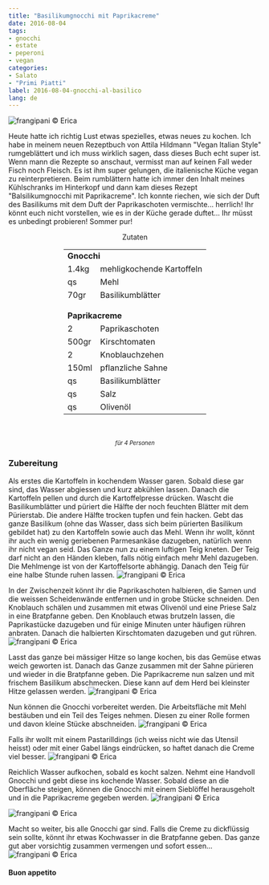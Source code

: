 ```yaml
---
title: "Basilikumgnocchi mit Paprikacreme"
date: 2016-08-04
tags:
- gnocchi
- estate
- peperoni
- vegan
categories:
- Salato
- "Primi Piatti"
label: 2016-08-04-gnocchi-al-basilico
lang: de
---
```

![](../2016-08-04-gnocchi-al-basilico-con-crema-di-peperoni/header.jpg "frangipani © Erica")

Heute hatte ich richtig Lust etwas spezielles, etwas neues zu kochen. Ich habe in meinem neuen Rezeptbuch von Attila Hildmann "Vegan Italian Style" rumgeblättert und ich muss wirklich sagen, dass dieses Buch echt super ist. Wenn mann die Rezepte so anschaut, vermisst man auf keinen Fall weder Fisch noch Fleisch. Es ist ihm super gelungen, die italienische Küche vegan zu reinterpretieren. Beim rumblättern hatte ich immer den Inhalt meines Kühlschranks im Hinterkopf und dann kam dieses Rezept "Balsilikumgnocchi mit Paprikacreme". Ich konnte riechen, wie sich der Duft des Basilikums mit dem Duft der Paprikaschoten vermischte... herrlich! Ihr könnt euch nicht vorstellen, wie es in der Küche gerade duftet... Ihr müsst es unbedingt probieren! Sommer pur!


<div id="wrapper" style="text-align: center">
  <div id="yourdiv" style="display: inline-block;">
    <div class="ingredients">
      <div class="ingredients-title">Zutaten</div>
      <table>
        <tbody>
          <tr>
            <td colspan="2"><b>Gnocchi</b></td>
          </tr>
          <tr>
            <td>1.4kg</td>
            <td>mehligkochende Kartoffeln</td>
          </tr>
          <tr>
            <td>qs</td>
            <td>Mehl</td>
          </tr>
          <tr>
            <td>70gr</td>
            <td>Basilikumblätter</td>
          </tr>
          <tr style="height: 15px;"></tr>
          <tr>          
            <td colspan="2"><b>Paprikacreme</b></td>
          </tr>      
          <tr>
            <td>2</td>
            <td>Paprikaschoten</td>
          </tr>
          <tr>
            <td>500gr</td>
            <td>Kirschtomaten</td>
          </tr>
          <tr>
            <td>2</td>
            <td>Knoblauchzehen</td>
          </tr>
          <tr>
            <td>150ml</td>
            <td>pflanzliche Sahne</td>
          </tr>
          <tr>
            <td>qs</td>
            <td>Basilikumblätter</td>
          </tr>
          <tr>
            <td>qs</td>
            <td>Salz</td>
          </tr>
          <tr>
            <td>qs</td>
            <td>Olivenöl</td>        
          </tr>
        </tbody>
      </table>
      <br></br>
      <i class="pull-right" style="font-size: 80%;">für 4 Personen</i>
    </div>
  </div>
</div>


<h3>
  <font color="grey">
    <i class="fa-solid fa-gears"></i>
  </font> Zubereitung
</h3>

Als erstes die Kartoffeln in kochendem Wasser garen. Sobald diese gar sind, das Wasser abgiessen und kurz abkühlen lassen. Danach die Kartoffeln pellen und durch die Kartoffelpresse drücken. Wascht die Basilikumblätter und püriert die Hälfte der noch feuchten Blätter mit dem Pürierstab. Die andere Hälfte trocken tupfen und fein hacken. Gebt das ganze Basilikum (ohne das Wasser, dass sich beim pürierten Basilikum gebildet hat) zu den Kartoffeln sowie auch das Mehl. Wenn ihr wollt, könnt ihr auch ein wenig geriebenen Parmesankäse dazugeben, natürlich wenn ihr nicht vegan seid. Das Ganze nun zu einem luftigen Teig kneten. Der Teig darf nicht an den Händen kleben, falls nötig einfach mehr Mehl dazugeben. Die Mehlmenge ist von der Kartoffelsorte abhängig. Danach den Teig für eine halbe Stunde ruhen lassen.
![](../2016-08-04-gnocchi-al-basilico-con-crema-di-peperoni/impasto.jpg "frangipani © Erica")

In der Zwischenzeit könnt ihr die Paprikaschoten halbieren, die Samen und die weissen Scheidenwände entfernen und in grobe Stücke schneiden. Den Knoblauch schälen und zusammen mit etwas Olivenöl und eine Priese Salz in eine Bratpfanne geben. Den Knoblauch etwas brutzeln lassen, die Paprikastücke dazugeben und für einige Minuten unter häufigen rühren anbraten. Danach die halbierten Kirschtomaten dazugeben und gut rühren.
![](../2016-08-04-gnocchi-al-basilico-con-crema-di-peperoni/cremacruda.jpg "frangipani © Erica")

Lasst das ganze bei mässiger Hitze so lange kochen, bis das Gemüse etwas weich geworten ist. Danach das Ganze zusammen mit der Sahne pürieren und wieder in die Bratpfanne geben. Die Paprikacreme nun salzen und mit frischem Basilikum abschmecken. Diese kann auf dem Herd bei kleinster Hitze gelassen werden.
![](../2016-08-04-gnocchi-al-basilico-con-crema-di-peperoni/crema.jpg "frangipani © Erica")

Nun können die Gnocchi vorbereitet werden. Die Arbeitsfläche mit Mehl bestäuben und ein Teil des Teiges nehmen. Diesen zu einer Rolle formen und davon kleine Stücke abschneiden.
![](../2016-08-04-gnocchi-al-basilico-con-crema-di-peperoni/gnocchi.jpg "frangipani © Erica")

Falls ihr wollt mit einem Pastarilldings (ich weiss nicht wie das Utensil heisst) oder mit einer Gabel längs eindrücken, so haftet danach die Creme viel besser.
![](../2016-08-04-gnocchi-al-basilico-con-crema-di-peperoni/gnocchirigati.jpg "frangipani © Erica")

Reichlich Wasser aufkochen, sobald es kocht salzen. Nehmt eine Handvoll Gnocchi und gebt diese ins kochende Wasser. Sobald diese an die Oberfläche steigen, können die Gnocchi mit einem Sieblöffel herausgeholt und in die Paprikacreme gegeben werden.
![](../2016-08-04-gnocchi-al-basilico-con-crema-di-peperoni/pentola.jpg "frangipani © Erica")

![](../2016-08-04-gnocchi-al-basilico-con-crema-di-peperoni/padella.jpg "frangipani © Erica")

Macht so weiter, bis alle Gnocchi gar sind. Falls die Creme zu dickflüssig sein sollte, könnt ihr etwas Kochwasser in die Bratpfanne geben. Das ganze gut aber vorsichtig zusammen vermengen und sofort essen...
![](../2016-08-04-gnocchi-al-basilico-con-crema-di-peperoni/risultato.jpg "frangipani © Erica")

<h4>Buon appetito
  <font color="red">
    <i class="fa-regular fa-face-smile"></i>
  </font>
</h4>
